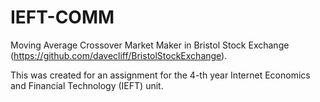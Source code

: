 # IEFT-COMM
Moving Average Crossover Market Maker in Bristol Stock Exchange (https://github.com/davecliff/BristolStockExchange).

This was created for an assignment for the 4-th year Internet Economics and Financial Technology (IEFT) unit.
